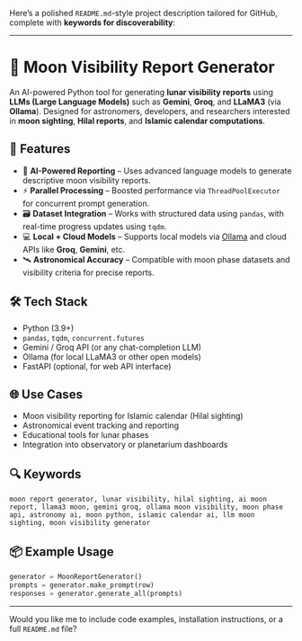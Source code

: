 Here’s a polished `README.md`-style project description tailored for GitHub, complete with **keywords for discoverability**:

---

# 🌙 Moon Visibility Report Generator

An AI-powered Python tool for generating **lunar visibility reports** using **LLMs (Large Language Models)** such as **Gemini**, **Groq**, and **LLaMA3** (via **Ollama**). Designed for astronomers, developers, and researchers interested in **moon sighting**, **Hilal reports**, and **Islamic calendar computations**.

## 🚀 Features

* 🧠 **AI-Powered Reporting** – Uses advanced language models to generate descriptive moon visibility reports.
* ⚡ **Parallel Processing** – Boosted performance via `ThreadPoolExecutor` for concurrent prompt generation.
* 🗃️ **Dataset Integration** – Works with structured data using `pandas`, with real-time progress updates using `tqdm`.
* 💻 **Local + Cloud Models** – Supports local models via [Ollama](https://ollama.com) and cloud APIs like **Groq**, **Gemini**, etc.
* 🛰️ **Astronomical Accuracy** – Compatible with moon phase datasets and visibility criteria for precise reports.

## 🛠️ Tech Stack

* Python (3.9+)
* `pandas`, `tqdm`, `concurrent.futures`
* Gemini / Groq API (or any chat-completion LLM)
* Ollama (for local LLaMA3 or other open models)
* FastAPI (optional, for web API interface)

## 🌐 Use Cases

* Moon visibility reporting for Islamic calendar (Hilal sighting)
* Astronomical event tracking and reporting
* Educational tools for lunar phases
* Integration into observatory or planetarium dashboards

## 🔍 Keywords

```
moon report generator, lunar visibility, hilal sighting, ai moon report, llama3 moon, gemini groq, ollama moon visibility, moon phase api, astronomy ai, moon python, islamic calendar ai, llm moon sighting, moon visibility generator
```

## 📦 Example Usage

```python
generator = MoonReportGenerator()
prompts = generator.make_prompt(row)
responses = generator.generate_all(prompts)
```

---

Would you like me to include code examples, installation instructions, or a full `README.md` file?

